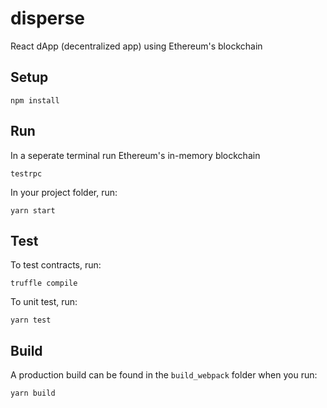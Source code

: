 # disperse
React dApp (decentralized app) using Ethereum's blockchain

## Setup
```
npm install
```

## Run
In a seperate terminal run Ethereum's in-memory blockchain
```
testrpc
```

In your project folder, run:
```
yarn start
```

## Test
To test contracts, run:
```
truffle compile
```

To unit test, run:
```
yarn test
```

## Build
A production build can be found in the `build_webpack` folder when you run:
```
yarn build
```
